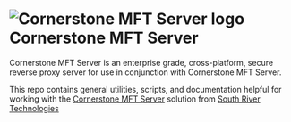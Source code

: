 # <img src="https://southrivertech.com/software/nextgen/cornerstone/cornerstone48.png" alt="Cornerstone MFT Server logo"> Cornerstone MFT Server</img>

Cornerstone MFT Server is an enterprise grade, cross-platform, secure reverse proxy server for use in conjunction with Cornerstone MFT Server.

This repo contains general utilities, scripts, and documentation helpful for working with the [Cornerstone MFT Server](https://www.cornerstonemft.com) solution from [South River Technologies](https://www.southrivertech.com)



